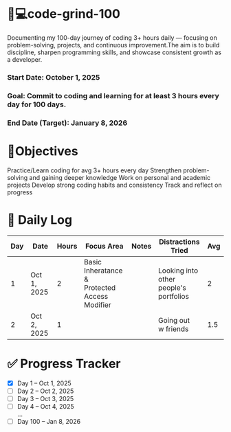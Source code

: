 # 🚀💻code-grind-100
Documenting my 100-day journey of coding 3+ hours daily — focusing on problem-solving, projects, and continuous improvement.The aim is to build discipline, sharpen programming skills, and showcase consistent growth as a developer.
### Start Date: October 1, 2025
### Goal: Commit to coding and learning for at least 3 hours every day for 100 days.
### End Date (Target): January 8, 2026

# 🎯Objectives
Practice/Learn coding for avg 3+ hours every day
Strengthen problem-solving and gaining deeper knowledge
Work on personal and academic projects
Develop strong coding habits and consistency
Track and reflect on progress

# 📅 Daily Log  
| Day | Date       | Hours | Focus Area      | Notes | Distractions Tried | Avg
|-----|-----------|-------|-----------------|-------|-------------------|---|
|  1  | Oct 1, 2025 |2   |Basic Inheratance &<br>Protected Access <br>Modifier| | Looking into<br>other people's<br>portfolios | 2 |
|  2  | Oct 2, 2025 |1   |   | |Going out<br>w friends| 1.5 |


# ✅ Progress Tracker  
- [x] Day 1 – Oct 1, 2025  
- [ ] Day 2 – Oct 2, 2025  
- [ ] Day 3 – Oct 3, 2025  
- [ ] Day 4 – Oct 4, 2025  
...
- [ ] Day 100 – Jan 8, 2026 
